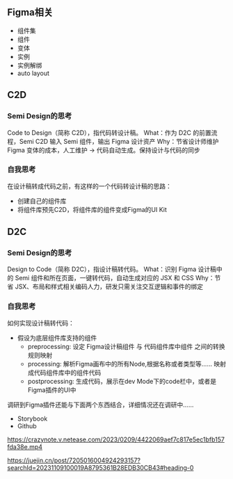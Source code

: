 
## Figma相关
- 组件集
- 组件
- 变体
- 实例
- 实例解绑
- auto layout

## C2D
### Semi Design的思考
Code to Design（简称 C2D），指代码转设计稿。
What：作为 D2C 的前置流程，Semi C2D 输入 Semi 组件，输出 Figma 设计资产
Why：节省设计师维护 Figma 变体的成本，人工维护 -> 代码自动生成。保持设计与代码的同步

### 自我思考
在设计稿转成代码之前，有这样的一个代码转设计稿的思路：
- 创建自己的组件库
- 将组件库预先C2D，将组件库的组件变成Figma的UI Kit

## D2C
### Semi Design的思考
Design to Code（简称 D2C），指设计稿转代码。
What：识别 Figma 设计稿中的 Semi 组件和所在页面，一键转代码，自动生成对应的 JSX 和 CSS
Why：节省 JSX、布局和样式相关编码人力，研发只需关注交互逻辑和事件的绑定

### 自我思考
如何实现设计稿转代码：
- 假设为底层组件库支持的组件
  - preprocessing: 设定 Figma设计稿组件 与 代码组件库中组件 之间的转换规则映射
  - processing: 解析Figma画布中的所有Node,根据名称或者类型等…… 映射成代码组件库中的组件代码
  - postprocessing: 生成代码，展示在dev Mode下的code栏中，或者是Figma插件的UI中

调研到Figma插件还能与下面两个东西结合，详细情况还在调研中……
- Storybook
- Github

https://crazynote.v.netease.com/2023/0209/4422069aef7c817e5ec1bfb157fda38e.mp4

https://juejin.cn/post/7205016004924293157?searchId=20231109100019A8795361B28EDB30CB43#heading-0